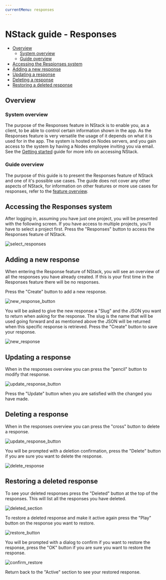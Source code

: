 ```yaml
---
currentMenu: responses
---
```


# NStack guide - Responses

* [Overview](#overview)
	* [System overview](#system-overview)
	* [Guide overview](#guide-overview)
* [Accessing the Respionses system](#accessing-the-responses-system)
* [Adding a new response](#adding-a-new-response)
* [Updating a response](#updating-a-response)
* [Deleting a response](#deleting-a-response)
* [Restoring a deleted response](#restoring-a-deleted-response)

## Overview
### System overview

The purpose of the Responses feature in NStack is to enable you, as a client, to be able to control certain information shown in the app. As the Responses feature is very versatile the usage of it depends on what it is used for in the app. The system is hosted on Nodes servers, and you gain access to the system by having a Nodes employee inviting you via email.
See the [Getting started](Getting_started.md) guide for more info on accessing NStack.

### Guide overview

The purpose of this guide is to present the Responses feature of NStack and one of it's possible use cases. The guide does not cover any other aspects of NStack, for information on other features or more use cases for responses, refer to the [feature overview](../../features/collections.html).

## Accessing the Responses system

After logging in, assuming you have just one project, you will be presented with the following screen. If you have access to multiple projects, you'll have to select a project first. Press the "Responses" button to access the Responses feature of NStack.

![select_responses](../images/Guides/Responses/select_responses2.png)

## Adding a new response

When entering the Response feature of NStack, you will see an overview of all the responses you have already created. If this is your first time in the Responses feature there will be no responses.

Press the "Create" button to add a new response.

![new_response_button](../images/Guides/Responses/new_response_button.png)

You will be asked to give the new response a "Slug" and the JSON you want to return when asking for the response.
The slug is the name that will be used going forward and as mentioned above the JSON will be returned when this specific response is retrieved.
Press the "Create" button to save your response.

![new_response](../images/Guides/Responses/new_response.png)

## Updating a response

When in the responses overview you can press the "pencil" button to modify that response.

![update_response_button](../images/Guides/Responses/update_response_button.png)

Press the "Update" button when you are satisfied with the changed you have made.

## Deleting a response

When in the responses overview you can press the "cross" button to delete a response.

![update_response_button](../images/Guides/Responses/update_response_button.png)

You will be prompted with a deletion confirmation, press the "Delete" button if you are sure you want to delete the response.

![delete_response](../images/Guides/Responses/delete_response.png)

## Restoring a deleted response

To see your deleted responses press the "Deleted" button at the top of the responses. This will list all the responses you have deleted.

![deleted_section](../images/Guides/Responses/deleted_section.png)

To restore a deleted response and make it active again press the "Play" button on the response you want to restore.

![restore_button](../images/Guides/Responses/restore_button.png)

You will be prompted with a dialog to confirm if you want to restore the response, press the "OK" button if you are sure you want to restore the response.

![confirm_restore](../images/Guides/Responses/confirm_restore.png)

Return back to the "Active" section to see your restored response.